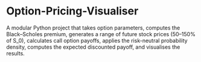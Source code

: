 # Option-Pricing-Visualiser
A modular Python project that takes option parameters, computes the Black–Scholes premium, generates a range of future stock prices (50–150% of S_0), calculates call option payoffs, applies the risk-neutral probability density, computes the expected discounted payoff, and visualises the results.
